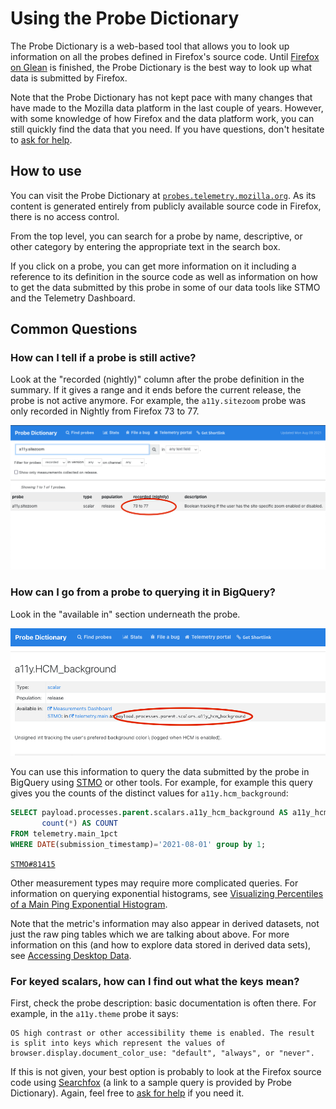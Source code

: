 # Using the Probe Dictionary

The Probe Dictionary is a web-based tool that allows you to look up information on all the probes defined in Firefox's source code.
Until [Firefox on Glean] is finished, the Probe Dictionary is the best way to look up what data is submitted by Firefox.

Note that the Probe Dictionary has not kept pace with many changes that have made to the Mozilla data platform in the last couple of years.
However, with some knowledge of how Firefox and the data platform work, you can still quickly find the data that you need.
If you have questions, don't hesitate to [ask for help].

## How to use

You can visit the Probe Dictionary at [`probes.telemetry.mozilla.org`](https://probes.telemetry.mozilla.org/).
As its content is generated entirely from publicly available source code in Firefox, there is no access control.

From the top level, you can search for a probe by name, descriptive, or other category by entering the appropriate text in the search box.

If you click on a probe, you can get more information on it including a reference to its definition in the source code as well as information on how to get the data submitted by this probe in some of our data tools like STMO and the Telemetry Dashboard.

## Common Questions

### How can I tell if a probe is still active?

Look at the "recorded (nightly)" column after the probe definition in the summary.
If it gives a range and it ends before the current release, the probe is not active anymore.
For example, the `a11y.sitezoom` probe was only recorded in Nightly from Firefox 73 to 77.

![](../../assets/PTMO_example_expired.png)

### How can I go from a probe to querying it in BigQuery?

Look in the "available in" section underneath the probe.

![](../../assets/PTMO_example.png)

You can use this information to query the data submitted by the probe in BigQuery using [STMO] or other tools.
For example, for example this query gives you the counts of the distinct values for `a11y.hcm_background`:

```sql
SELECT payload.processes.parent.scalars.a11y_hcm_background AS a11y_hcm_background,
       count(*) AS COUNT
FROM telemetry.main_1pct
WHERE DATE(submission_timestamp)='2021-08-01' group by 1;
```

[`STMO#81415`](https://sql.telemetry.mozilla.org/queries/81415/source)

Other measurement types may require more complicated queries.
For information on querying exponential histograms, see [Visualizing Percentiles of a Main Ping Exponential Histogram](../main_ping_exponential_histograms.md).

Note that the metric's information may also appear in derived datasets, not just the raw ping tables which we are talking about above.
For more information on this (and how to explore data stored in derived data sets), see [Accessing Desktop Data].

### For keyed scalars, how can I find out what the keys mean?

First, check the probe description: basic documentation is often there. For example, in the `a11y.theme` probe it says:

```
OS high contrast or other accessibility theme is enabled. The result is split into keys which represent the values of browser.display.document_color_use: "default", "always", or "never".
```

If this is not given, your best option is probably to look at the Firefox source code using [Searchfox] (a link to a sample query is provided by Probe Dictionary).
Again, feel free to [ask for help] if you need it.

[firefox on glean]: https://firefox-source-docs.mozilla.org/toolkit/components/glean/index.html
[stmo]: ../../tools/stmo.md
[ask for help]: ../../concepts/getting_help.md
[accessing desktop data]: ../bigquery/accessing_desktop_data.md
[searchfox]: https://searchfox.org/
